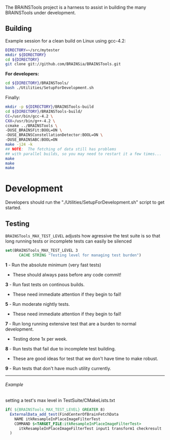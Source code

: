 The BRAINSTools project is a harness to assist in building the many BRAINSTools under development.

## Building
Example session for a clean build on Linux using gcc-4.2:
```bash
DIRECTORY=~/src/mytester
mkdir ${DIRECTORY}
cd ${DIRECTORY}
git clone git://github.com/BRAINSia/BRAINSTools.git
```
__For developers:__

```bash
cd ${DIRECTORY}/BRAINSTools/
bash ./Utilities/SetupForDevelopment.sh
```

Finally:
```bash
mkdir -p ${DIRECTORY}/BRAINSTools-build
cd ${DIRECTORY}/BRAINSTools-build/
CC=/usr/bin/gcc-4.2 \
CXX=/usr/bin/g++-4.2 \
ccmake ../BRAINSTools \
-DUSE_BRAINSFit:BOOL=ON \
-DUSE_BRAINSConstellationDetector:BOOL=ON \
-DUSE_BRAINSABC:BOOL=ON
make -j24 -k
## NOTE:  The fetching of data still has problems 
## with parallel builds, so you may need to restart it a few times...
make
make
make
```

# Development
Developers should run the "./Utilities/SetupForDevelopment.sh" script to get started.

## Testing
`BRAINSTools_MAX_TEST_LEVEL` adjusts how agressive the test suite is so that long running tests or incomplete tests can easily be silenced

```cmake
set(BRAINSTools_MAX_TEST_LEVEL 3 
      CACHE STRING "Testing level for managing test burden")
```

__1__ - Run the absolute minimum (very fast tests) 
  * These should always pass before any code commit!

__3__ - Run fast tests on continous builds.
* These need immediate attention if they begin to fail!

__5__ - Run moderate nightly tests.
  * These need immediate attention if they begin to fail!

__7__ - Run long running extensive test that are a burden to normal development.
  * Testing done 1x per week.

__8__ - Run tests that fail due to incomplete test building. 
  * These are good ideas for test that we don't have time to make robust.

__9__ - Run tests that don't have much utility currently.

***

###### Example
setting a test's max level in TestSuite/CMakeLists.txt
```cmake
if( ${BRAINSTools_MAX_TEST_LEVEL} GREATER 8)
  ExternalData_add_test(FindCenterOfBrainFetchData
    NAME itkResampleInPlaceImageFilterTest
    COMMAND $<TARGET_FILE:itkResampleInPlaceImageFilterTest>
      itkResampleInPlaceImageFilterTest input1 transform1 checkresult
  )
```